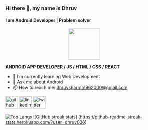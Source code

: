 ### Hi there 👋, my name is Dhruv
#### I am Android Developer | Problem solver
<div id="header" align="center">
<img src="https://media.giphy.com/media/M9gbBd9nbDrOTu1Mqx/giphy.gif" width="100"/>
</div>

**ANDROID APP DEVELOPER / JS / HTML / CSS / REACT**

- 🌱 I’m currently learning Web Development 
- 💬 Ask me about Android 
- 📫 How to reach me: dhruvsharma1962000@gmail.com 




[<img src='https://cdn.jsdelivr.net/npm/simple-icons@3.0.1/icons/github.svg' alt='github' height='40'>](https://github.com/dhruv036)  [<img src='https://cdn.jsdelivr.net/npm/simple-icons@3.0.1/icons/linkedin.svg' alt='linkedin' height='40'>](https://www.linkedin.com/in/dhruv1019//)  [<img src='https://cdn.jsdelivr.net/npm/simple-icons@3.0.1/icons/twitter.svg' alt='twitter' height='40'>](https://twitter.com/shdhruvv)  

[![Top Langs](https://github-readme-stats.vercel.app/api/top-langs/?username=dhruv036)](https://github.com/anuraghazra/github-readme-stats) 
![GitHub streak stats]
(https://github-readme-streak-stats.herokuapp.com/?user=dhruv036)  
